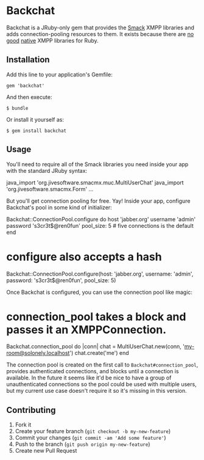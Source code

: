 # Backchat

Backchat is a JRuby-only gem that provides the
[Smack](http://www.igniterealtime.org/projects/smack/) XMPP libraries
and adds connection-pooling resources to them. It exists because there
are [no](https://github.com/ln/xmpp4r) [good](https://github.com/blaine/xmpp4r-simple)
[native](https://github.com/bryanwoods/babylon) XMPP libraries for Ruby.

## Installation

Add this line to your application's Gemfile:

    gem 'backchat'

And then execute:

    $ bundle

Or install it yourself as:

    $ gem install backchat

## Usage

You'll need to require all of the Smack libraries you need inside your app with
the standard JRuby syntax:

  java_import 'org.jivesoftware.smacmx.muc.MultiUserChat'
  java_import 'org.jivesoftware.smacmx.Form'
  ...

But you'll get connection pooling for free. Yay! Inside your app, configure
Backchat's pool in some kind of initializer:

  Backchat::ConnectionPool.configure do
    host 'jabber.org'
    username 'admin'
    password 's3cr3t$@ren0fun'
    pool_size: 5 # five connections is the default
  end

  # configure also accepts a hash

  Backchat::ConnectionPool.configure(host: 'jabber.org', username: 'admin',
    password: 's3cr3t$@ren0fun', pool_size: 5)

Once Backchat is configured, you can use the connection pool like magic:

  # connection_pool takes a block and passes it an XMPPConnection.
  Backchat.connection_pool do |conn|
    chat = MultiUserChat.new(conn, 'my-room@solonely.localhost')
    chat.create('me')
  end

The connection pool is created on the first call to `Backchat#connection_pool`,
provides authenticated connections, and blocks until a connection is available.
In the future it seems like it'd be nice to have a group of unauthenticated
connections so the pool could be used with multiple users, but my current use
case doesn't require it so it's missing in this version.

## Contributing

1. Fork it
2. Create your feature branch (`git checkout -b my-new-feature`)
3. Commit your changes (`git commit -am 'Add some feature'`)
4. Push to the branch (`git push origin my-new-feature`)
5. Create new Pull Request
